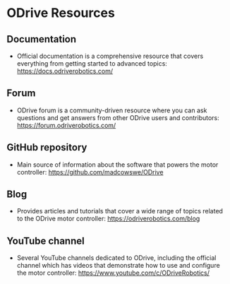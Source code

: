 # ODrive Resources

## Documentation
- Official documentation is a comprehensive resource that covers everything from getting started to advanced topics: https://docs.odriverobotics.com/

## Forum
- ODrive forum is a community-driven resource where you can ask questions and get answers from other ODrive users and contributors: https://forum.odriverobotics.com/

## GitHub repository
- Main source of information about the software that powers the motor controller: https://github.com/madcowswe/ODrive

## Blog
- Provides articles and tutorials that cover a wide range of topics related to the ODrive motor controller: https://odriverobotics.com/blog

## YouTube channel
- Several YouTube channels dedicated to ODrive, including the official channel which has videos that demonstrate how to use and configure the motor controller: https://www.youtube.com/c/ODriveRobotics/

